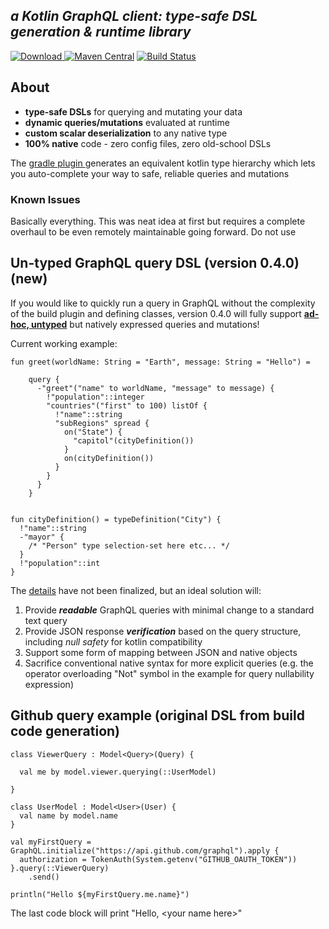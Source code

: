 ***a Kotlin GraphQL client: type-safe DSL generation & runtime library***
-----------------------------

[ ![Download](https://api.bintray.com/packages/prestongarno/kotlinq/kotlinq-gradle/images/download.svg?version=0.3.0) ](https://bintray.com/prestongarno/kotlinq/kotlinq-gradle/0.3.0/link)
[![Maven Central](https://maven-badges.herokuapp.com/maven-central/com.prestongarno.ktq/ktq-client/badge.svg)](https://maven-badges.herokuapp.com/maven-central/com.prestongarno.ktq/ktq-client)
[![Build Status](https://travis-ci.org/prestongarno/kotlinq.svg?branch=master)](https://travis-ci.org/prestongarno/kotlinq)


## About

* **type-safe DSLs** for querying and mutating your data
* **dynamic queries/mutations** evaluated at runtime
* **custom scalar deserialization** to any native type
* **100% native** code - zero config files, zero old-school DSLs

The [ gradle plugin ](kotlinq-gradle/README.md) generates an equivalent kotlin type hierarchy which 
lets you auto-complete your way to safe, reliable queries and mutations

### Known Issues

Basically everything. This was neat idea at first but requires a complete overhaul to be even remotely maintainable going forward. Do not use

## Un-typed GraphQL query DSL (version 0.4.0) (new)

If you would like to quickly run a query in GraphQL without the complexity of the build plugin and defining classes, 
version 0.4.0 will fully support [**ad-hoc, untyped**](https://github.com/prestongarno/kotlinq/blob/query-dsl/query-dsl/src/main/kotlin/DslExtensionScope.kt) but natively expressed queries and mutations!

Current working example:

```
fun greet(worldName: String = "Earth", message: String = "Hello") =

    query {
      -"greet"("name" to worldName, "message" to message) {
        !"population"::integer
        "countries"("first" to 100) listOf {
          !"name"::string
          "subRegions" spread {
            on("State") { 
              "capitol"(cityDefinition())
            }
            on(cityDefinition())
          }
        }
      }
    }


fun cityDefinition() = typeDefinition("City") {
  !"name"::string
  -"mayor" { 
    /* "Person" type selection-set here etc... */ 
  } 
  !"population"::int
}

```


The [details](https://github.com/prestongarno/kotlinq/blob/query-dsl/query-dsl/src/main/kotlin/DslExtensionScope.kt) have not been finalized, but an ideal solution will:

1. Provide ***readable*** GraphQL queries with minimal change to a standard text query
2. Provide JSON response ***verification*** based on the query structure, including *null safety* for kotlin compatibility
3. Support some form of mapping between JSON and native objects
4. Sacrifice conventional native syntax for more explicit queries (e.g. the operator overloading "Not" symbol in the example for query nullability expression)


## Github query example (original DSL from build code generation)

```
class ViewerQuery : Model<Query>(Query) {

  val me by model.viewer.querying(::UserModel)

}

class UserModel : Model<User>(User) {
  val name by model.name
}

val myFirstQuery = GraphQL.initialize("https://api.github.com/graphql").apply {
  authorization = TokenAuth(System.getenv("GITHUB_OAUTH_TOKEN"))
}.query(::ViewerQuery)
    .send()

println("Hello ${myFirstQuery.me.name}")
```

The last code block will print "Hello, \<your name here\>"

